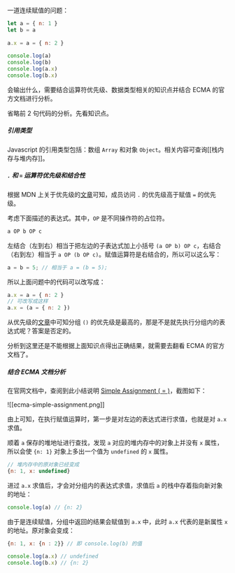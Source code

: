 一道连续赋值的问题：

```js
let a = { n: 1 }  
let b = a  
  
a.x = a = { n: 2 }  
  
console.log(a)  
console.log(b)  
console.log(a.x)  
console.log(b.x)
```

会输出什么，需要结合运算符优先级、数据类型相关的知识点并结合 ECMA 的官方文档进行分析。

省略前 2 句代码的分析。先看知识点。


##### 引用类型

Javascript 的引用类型包括：数组 `Array` 和对象 `Object`。相关内容可查询[[栈内存与堆内存]]。


##### `.` 和 `=` 运算符优先级和结合性

根据 MDN 上关于优先级的[文章](https://developer.mozilla.org/zh-CN/docs/Web/JavaScript/Reference/Operators/Operator_precedence#%E6%B1%87%E6%80%BB%E8%A1%A8)可知，成员访问 `.` 的优先级高于赋值 `=` 的优先级。

考虑下面描述的表达式。其中，`OP` 是不同操作符的占位符。

```js
a OP b OP c
```

左结合（左到右）相当于把左边的子表达式加上小括号 `(a OP b) OP c`，右结合（右到左）相当于 `a OP (b OP c)`。赋值运算符是右结合的，所以可以这么写：

```js
a = b = 5; // 相当于 a = (b = 5);
```

所以上面问题中的代码可以改写成：

```js
a.x = a = { n: 2 }
// 可改写成这样
a.x = (a = { n: 2 })
```

从优先级的[文章](https://developer.mozilla.org/zh-CN/docs/Web/JavaScript/Reference/Operators/Operator_precedence#%E6%B1%87%E6%80%BB%E8%A1%A8)中可知分组 `()` 的优先级是最高的，那是不是就先执行分组内的表达式呢？答案是否定的。

分析到这里还是不能根据上面知识点得出正确结果，就需要去翻看 ECMA 的官方文档了。


##### 结合 ECMA 文档分析

在官网文档中，查阅到此小结说明 [Simple Assignment ( = )](https://262.ecma-international.org/5.1/#sec-11.13.1)，截图如下：

![[ecma-simple-assignment.png]]

由上可知，在执行赋值运算时，第一步是对左边的表达式进行求值，也就是对 `a.x` 求值。

顺着 `a` 保存的堆地址进行查找，发现 `a` 对应的堆内存中的对象上并没有 `x` 属性，所以会使 `{n: 1}` 对象上多出一个值为 `undefined` 的 `x` 属性。

```js
// 堆内存中的原对象已经变成
{n: 1, x: undefined}
```

进过 `a.x` 求值后，才会对分组内的表达式求值，求值后 `a` 的栈中存着指向新对象的地址：

```js
console.log(a) // {n: 2}
```

由于是连续赋值，分组中返回的结果会赋值到 `a.x` 中，此时 `a.x` 代表的是新属性 `x` 的地址。原对象会变成：

```js
{n: 1, x: {n : 2}} // 即 console.log(b) 的值

console.log(a.x) // undefined
console.log(b.x) // {n: 2}
```



